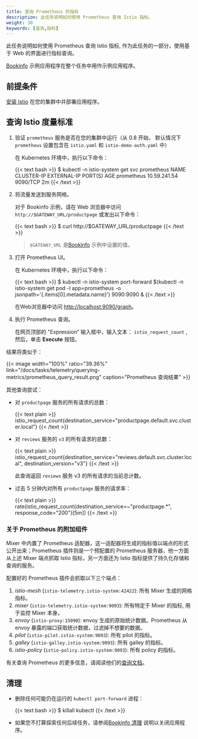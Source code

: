 ```yaml
---
title: 查询 Prometheus 的指标
description: 此任务说明如何使用 Prometheus 查询 Istio 指标。
weight: 30
keywords: [遥测,指标]
---
```


此任务说明如何使用 Prometheus 查询 Istio 指标, 作为此任务的一部分，使用基于 Web 的界面进行指标查询。

[Bookinfo](/zh/docs/examples/bookinfo/) 示例应用程序在整个任务中用作示例应用程序。

## 前提条件

[安装 Istio](/zh/docs/setup/) 在您的集群中并部署应用程序。

## 查询 Istio 度量标准

1.  验证 `prometheus` 服务是否在您的集群中运行（从 0.8 开始， 默认情况下 `prometheus` 设置包含在 `istio.yaml` 和 `istio-demo-auth.yaml` 中）

    在 Kubernetes 环境中，执行以下命令：

    {{< text bash >}}
    $ kubectl -n istio-system get svc prometheus
    NAME         CLUSTER-IP     EXTERNAL-IP   PORT(S)    AGE
    prometheus   10.59.241.54   <none>        9090/TCP   2m
    {{< /text >}}

1.  将流量发送到服务网格。

    对于 Bookinfo 示例，请在 Web 浏览器中访问 `http://$GATEWAY_URL/productpage` 或发出以下命令：

    {{< text bash >}}
    $ curl http://$GATEWAY_URL/productpage
    {{< /text >}}

    > `$GATEWAY_URL` 是[Bookinfo](/zh/docs/examples/bookinfo/) 示例中设置的值。

1.  打开 Prometheus UI。

    在 Kubernetes 环境中，执行以下命令：

    {{< text bash >}}
    $ kubectl -n istio-system port-forward $(kubectl -n istio-system get pod -l app=prometheus -o jsonpath='{.items[0].metadata.name}') 9090:9090 &
    {{< /text >}}

    在Web浏览器中访问 [http://localhost:9090/graph](http://localhost:9090/graph)。

1.  执行 Prometheus 查询。

    在网页顶部的 "Expression” 输入框中，输入文本： `istio_request_count` , 然后，单击 **Execute** 按钮。

结果将类似于：

{{< image width="100%" ratio="39.36%"
    link="/docs/tasks/telemetry/querying-metrics/prometheus_query_result.png"
    caption="Prometheus 查询结果"
    >}}

其他查询尝试：

-   对 `productpage` 服务的所有请求的总数：

    {{< text plain >}}
    istio_request_count{destination_service="productpage.default.svc.cluster.local"}
    {{< /text >}}

-   对 `reviews` 服务的 `v3` 的所有请求的总数：

    {{< text plain >}}
    istio_request_count{destination_service="reviews.default.svc.cluster.local", destination_version="v3"}
    {{< /text >}}

    此查询返回 `reviews` 服务 v3 的所有请求的当前总计数。

-   过去 5 分钟内对所有 `productpage` 服务的请求率：

    {{< text plain >}}
    rate(istio_request_count{destination_service=~"productpage.*", response_code="200"}[5m])
    {{< /text >}}

### 关于 Prometheus 的附加组件

Mixer 中内置了 Prometheus 适配器，这一适配器将生成的指标值以端点的形式公开出来；Prometheus 插件则是一个预配置的 Prometheus 服务器，他一方面从上述 Mixer 端点抓取 Istio 指标，另一方面还为 Istio 指标提供了持久化存储和查询的服务。

配置好的 Prometheus 插件会抓取以下三个端点：

1. *istio-mesh* (`istio-telemetry.istio-system:42422`): 所有 Mixer 生成的网格指标。
1. *mixer* (`istio-telemetry.istio-system:9093`):  所有特定于 Mixer 的指标, 用于监控 Mixer 本身。
1. *envoy* (`istio-proxy:15090`): envoy 生成的原始统计数据。Prometheus 从 envoy 暴露的端口获取统计数据，过滤掉不想要的数据。
1. *pilot* (`istio-pilot.istio-system:9093`): 所有 pilot 的指标。
1. *galley* (`istio-galley.istio-system:9093`): 所有 galley 的指标。
1. *istio-policy* (`istio-policy.istio-system:9093`): 所有 policy 的指标。

有关查询 Prometheus 的更多信息，请阅读他们的[查询文档](https://prometheus.io/docs/querying/basics/)。

## 清理

-   删除任何可能仍在运行的 `kubectl port-forward` 进程：

    {{< text bash >}}
    $ killall kubectl
    {{< /text >}}

-   如果您不打算探索任何后续任务，请参阅[Bookinfo 清理](/zh/docs/examples/bookinfo/#清理) 说明以关闭应用程序。
